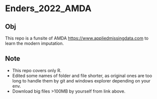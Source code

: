 # Enders_2022_AMDA
## Obj
This repo is a funsite of AMDA https://www.appliedmissingdata.com to learn the modern imputation. 
## Note
+ This repo covers only R.  
+ Edited some names of folder and file shorter, as original ones are too long to handle them by git and windows explorer depending on your env.
+ Download big files >100MB by yourself from link above.
